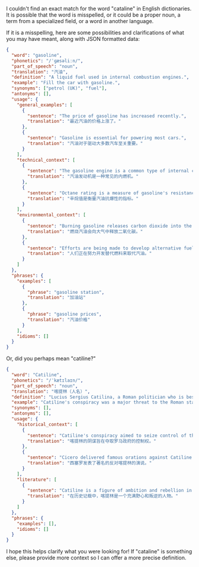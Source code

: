 I couldn't find an exact match for the word "cataline" in English dictionaries. It is possible that the word is misspelled, or it could be a proper noun, a term from a specialized field, or a word in another language.

If it is a misspelling, here are some possibilities and clarifications of what you may have meant, along with JSON formatted data:

```json
{
  "word": "gasoline",
  "phonetics": "/ˈɡæsəliːn/",
  "part_of_speech": "noun",
  "translation": "汽油",
  "definition": "A liquid fuel used in internal combustion engines.",
  "example": "Fill the car with gasoline.",
  "synonyms": ["petrol (UK)", "fuel"],
  "antonyms": [],
  "usage": {
    "general_examples": [
      {
        "sentence": "The price of gasoline has increased recently.",
        "translation": "最近汽油的价格上涨了。"
      },
      {
        "sentence": "Gasoline is essential for powering most cars.",
        "translation": "汽油对于驱动大多数汽车至关重要。"
      }
    ],
    "technical_context": [
      {
        "sentence": "The gasoline engine is a common type of internal combustion engine.",
        "translation": "汽油发动机是一种常见的内燃机。"
      },
      {
        "sentence": "Octane rating is a measure of gasoline's resistance to knocking.",
        "translation": "辛烷值是衡量汽油抗爆性的指标。"
      }
    ],
    "environmental_context": [
      {
        "sentence": "Burning gasoline releases carbon dioxide into the atmosphere.",
        "translation": "燃烧汽油会向大气中释放二氧化碳。"
      },
      {
        "sentence": "Efforts are being made to develop alternative fuels to replace gasoline.",
        "translation": "人们正在努力开发替代燃料来取代汽油。"
      }
    ]
  },
  "phrases": {
    "examples": [
      {
        "phrase": "gasoline station",
        "translation": "加油站"
      },
      {
        "phrase": "gasoline prices",
        "translation": "汽油价格"
      }
    ],
    "idioms": []
  }
}
```

Or, did you perhaps mean "catiline?"

```json
{
  "word": "Catiline",
  "phonetics": "/ˈkætɪlaɪn/",
  "part_of_speech": "noun",
  "translation": "喀提林（人名）",
  "definition": "Lucius Sergius Catilina, a Roman politician who is best known for his attempt to overthrow the Roman Republic in 63 BC.",
  "example": "Catiline's conspiracy was a major threat to the Roman state.",
  "synonyms": [],
  "antonyms": [],
  "usage": {
    "historical_context": [
      {
        "sentence": "Catiline's conspiracy aimed to seize control of the Roman government.",
        "translation": "喀提林的阴谋旨在夺取罗马政府的控制权。"
      },
      {
        "sentence": "Cicero delivered famous orations against Catiline.",
        "translation": "西塞罗发表了著名的反对喀提林的演说。"
      }
    ],
    "literature": [
      {
        "sentence": "Catiline is a figure of ambition and rebellion in historical accounts.",
        "translation": "在历史记载中，喀提林是一个充满野心和叛逆的人物。"
      }
    ]
  },
  "phrases": {
    "examples": [],
    "idioms": []
  }
}
```

I hope this helps clarify what you were looking for! If "cataline" is something else, please provide more context so I can offer a more precise definition.
 